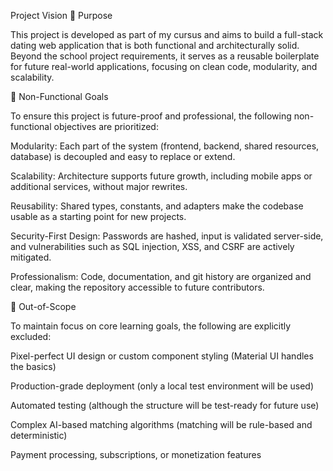 Project Vision
🎯 Purpose

This project is developed as part of my cursus and aims to build a full-stack dating web application that is both functional and architecturally solid.
Beyond the school project requirements, it serves as a reusable boilerplate for future real-world applications, focusing on clean code, modularity, and scalability.

🧭 Non-Functional Goals

To ensure this project is future-proof and professional, the following non-functional objectives are prioritized:

Modularity:
Each part of the system (frontend, backend, shared resources, database) is decoupled and easy to replace or extend.

Scalability:
Architecture supports future growth, including mobile apps or additional services, without major rewrites.

Reusability:
Shared types, constants, and adapters make the codebase usable as a starting point for new projects.

Security-First Design:
Passwords are hashed, input is validated server-side, and vulnerabilities such as SQL injection, XSS, and CSRF are actively mitigated.

Professionalism:
Code, documentation, and git history are organized and clear, making the repository accessible to future contributors.

🚫 Out-of-Scope

To maintain focus on core learning goals, the following are explicitly excluded:

Pixel-perfect UI design or custom component styling (Material UI handles the basics)

Production-grade deployment (only a local test environment will be used)

Automated testing (although the structure will be test-ready for future use)

Complex AI-based matching algorithms (matching will be rule-based and deterministic)

Payment processing, subscriptions, or monetization features
